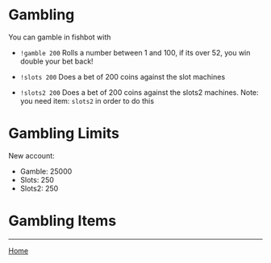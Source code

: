 # Gambling #

You can gamble in fishbot with

- `!gamble 200` Rolls a number between 1 and 100, if its over 52, you win double your bet back!

- `!slots 200` Does a bet of 200 coins against the slot machines

- `!slots2 200` Does a bet of 200 coins against the slots2 machines. Note: you need item: `slots2` in order to do this


# Gambling Limits #

New account:

- Gamble: 25000
- Slots: 250
- Slots2: 250
  

# Gambling Items #



-----------------------------

[Home](https://fishbotapp.github.io/fishbotwiki/)

